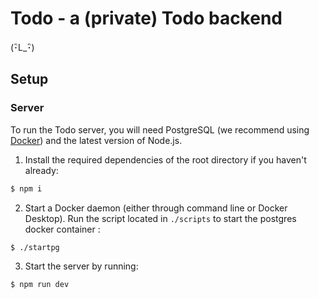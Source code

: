 # Todo - a (private) Todo backend

(･ิL\_･ิ)

## Setup

### Server

To run the Todo server, you will need PostgreSQL (we recommend using [Docker](https://hackernoon.com/dont-install-postgres-docker-pull-postgres-bee20e200198)) and the latest version of Node.js.

1. Install the required dependencies of the root directory if you haven't already:

```bash
$ npm i
```

2. Start a Docker daemon (either through command line or Docker Desktop). Run the script located in `./scripts` to start the postgres docker container :

```bash
$ ./startpg
```

3. Start the server by running:

```bash
$ npm run dev
```
